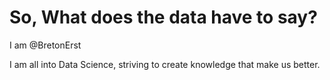 # So, What does the data have to say?

I am @BretonErst

I am all into Data Science, striving to create knowledge that make us better.



<!---
BretonErst/BretonErst is a ✨ special ✨ repository because its `README.md` (this file) appears on your GitHub profile.
You can click the Preview link to take a look at your changes.
--->

